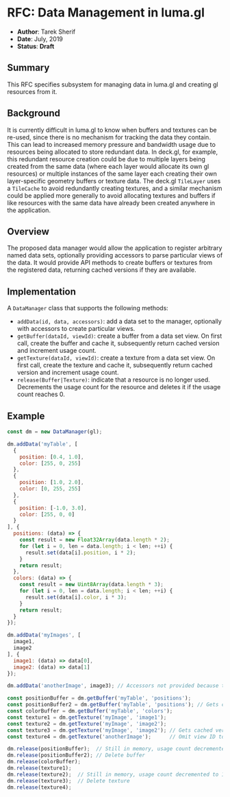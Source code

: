 # RFC: Data Management in luma.gl

* **Author**: Tarek Sherif
* **Date**: July, 2019
* **Status**: **Draft**


## Summary

This RFC specifies subsystem for managing data in luma.gl and creating gl resources from it.


## Background

It is currently difficult in luma.gl to know when buffers and textures can be re-used, since there is no mechanism for tracking the data they contain. This can lead to increased memory pressure and bandwidth usage due to resources being allocated to store redundant data. In deck.gl, for example, this redundant resource creation could be due to multiple layers being created from the same data (where each layer would allocate its own gl resources) or multiple instances of the same layer each creating their own layer-specific geometry buffers or texture data. The deck.gl `TileLayer` uses a `TileCache` to avoid redundantly creating textures, and a similar mechanism could be applied more generally to avoid allocating textures and buffers if like resources with the same data have already been created anywhere in the application.


## Overview

The proposed data manager would allow the application to register arbitrary named data sets, optionally providing accessors to parse particular views of the data. It would provide API methods to create buffers or textures from the
registered data, returning cached versions if they are available.


## Implementation

A `DataManager` class that supports the following methods:
- `addData(id, data, accessors)`: add a data set to the manager, optionally with accessors to create particular views.
- `getBuffer(dataId, viewId)`: create a buffer from a data set view. On first call, create the buffer and cache it, subsequently return cached version and increment usage count.
- `getTexture(dataId, viewId)`: create a texture from a data set view. On first call, create the texture and cache it, subsequently return cached version and increment usage count.
- `release(Buffer|Texture)`: indicate that a resource is no longer used. Decrements the usage count for the resource and deletes it if the usage count reaches 0.


## Example

```js
const dm = new DataManager(gl);

dm.addData('myTable', [
  {
    position: [0.4, 1.0],
    color: [255, 0, 255]
  },
  {
    position: [1.0, 2.0],
    color: [0, 255, 255]
  },
  {
    position: [-1.0, 3.0],
    color: [255, 0, 0]
  }
], {
  positions: (data) => {
    const result = new Float32Array(data.length * 2);
    for (let i = 0, len = data.length; i < len; ++i) {
      result.set(data[i].position, i * 2);
    }
    return result;
  },
  colors: (data) => {
    const result = new Uint8Array(data.length * 3);
    for (let i = 0, len = data.length; i < len; ++i) {
      result.set(data[i].color, i * 3);
    }
    return result;
  }
});

dm.addData('myImages', [
  image1,
  image2
], {
  image1: (data) => data[0],
  image2: (data) => data[1]
});

dm.addData('anotherImage', image3); // Accessors not provided because the only view is the entire data set

const positionBuffer = dm.getBuffer('myTable', 'positions');
const positionBuffer2 = dm.getBuffer('myTable', 'positions'); // Gets cached version of same buffer
const colorBuffer = dm.getBuffer('myTable', 'colors');
const texture1 = dm.getTexture('myImage', 'image1');
const texture2 = dm.getTexture('myImage', 'image2');
const texture3 = dm.getTexture('myImage', 'image2'); // Gets cached version of same texture
const texture4 = dm.getTexture('anotherImage');      // Omit view ID to use entire data set.

dm.release(positionBuffer);  // Still in memory, usage count decremented to 1
dm.release(positionBuffer2); // Delete buffer
dm.release(colorBuffer);
dm.release(texture1);
dm.release(texture2);  // Still in memory, usage count decremented to 1
dm.release(texture3);  // Delete texture
dm.release(texture4);

```
